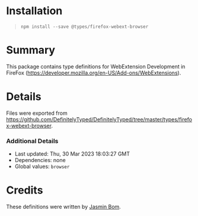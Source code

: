 # Installation
> `npm install --save @types/firefox-webext-browser`

# Summary
This package contains type definitions for WebExtension Development in FireFox (https://developer.mozilla.org/en-US/Add-ons/WebExtensions).

# Details
Files were exported from https://github.com/DefinitelyTyped/DefinitelyTyped/tree/master/types/firefox-webext-browser.

### Additional Details
 * Last updated: Thu, 30 Mar 2023 18:03:27 GMT
 * Dependencies: none
 * Global values: `browser`

# Credits
These definitions were written by [Jasmin Bom](https://github.com/jsmnbom).
